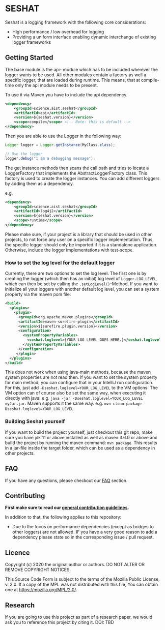 # SESHAT

Seshat is a logging framework with the following core considerations:

- High performance / low overhead for logging
- Providing a uniform interface enabling dynamic interchange of existing logger frameworks

## Getting Started

The base module is the api- module which has to be included wherever the logger wants to be used. All other modules 
contain a factory as well a specific logger, that are loaded during runtime. This means, that at compile-time only the 
api module needs to be present.

To use it via Maven you have to include the api dependency.

```xml
<dependency>
    <groupId>science.aist.seshat</groupId>
    <artifactId>api</artifactId>
    <version>${seshat.version}</version>
    <scope>compile</scope> <!-- Note: this is default -->
</dependency>
```

Then you are able to use the Logger in the following way:

```java
Logger logger = Logger.getInstance(MyClass.class);

// Use the logger
logger.debug("I am a debugging message");
```

The get instance methods then scans the call path and tries to locate a LoggerFactory that implements the AbstractLoggerFactory
class. This factory is used to create the logger instances. You can add different loggers by adding them as a 
dependency.

e.g.
```xml
<dependency>
    <groupId>science.aist.seshat</groupId>
    <artifactId>log4j2</artifactId>
    <version>${seshat.version}</version>
    <scope>runtime</scope>
</dependency>
``` 

Please make sure, if your project is a library that should be used in other projects, to not force any user on a specific
logger implementation. Thus, the specific logger should only be imported if it is a standalone application. Otherwise,
include the logger implementations with test-scope. 

### How to set the log level for the default logger
Currently, there are two options to set the log level. The first one is by creating the logger (which then has an initial)
log level of `Logger.LOG_LEVEL`, which can then be set by calling the `.setLogLevel()`-Method.
If you want to initialize all your loggers with another default log level, you can set a system property via the maven pom file:
```xml
<build>
  <plugins>
    <plugin>
      <groupId>org.apache.maven.plugins</groupId>
      <artifactId>maven-surefire-plugin</artifactId>
      <version>${surefire.plugin.version}</version>
      <configuration>
        <systemPropertyVariables>
          <seshat.loglevel>{YOUR LOG LEVEL GOES HERE.}</seshat.loglevel>
        </systemPropertyVariables>
      </configuration>
     </plugin>
  </plugins>
</build>
```

This does not work when using java-main methods, because the maven system properties are not read then. If you want to set 
the system property for main method, you can configure that in your IntelliJ run configuration. For this, just 
add `-Dseshat.loglevel=YOUR_LOG_LEVEL` to the VM options. The VM option can of course also be set the same way, when 
executing it directly with java: e.g. `java -jar -Dseshat.loglevel=YOUR_LOG_LEVEL myJar.jar`. Maven supports it the same
way. e.g. `mvn clean package -Dseshat.loglevel=YOUR_LOG_LEVEL`.

### Building Seshat yourself

If you want to build the project yourself, just checkout this git repo, make sure you have jdk 11 or above installed as
well as maven 3.6.0 or above and build the project by running the maven command: `mvn package`. This results in a 
jar-file inside the target folder, which can be used as a dependency in other projects.

## FAQ

If you have any questions, please checkout our [FAQ](https://fhooeaist.github.io/seshat/faq.html) section.

## Contributing

**First make sure to read our [general contribution guidelines](https://fhooeaist.github.io/contributing.html).**

In addition to that, the following applies to this repository:

- Due to the focus on performance dependencies (except as bridges to other loggers) are not allowed. IF you have a very 
  good reason to add a dependency please state so in the corresponding issue / pull request.
   
## Licence

Copyright (c) 2020 the original author or authors.
DO NOT ALTER OR REMOVE COPYRIGHT NOTICES.

This Source Code Form is subject to the terms of the Mozilla Public
License, v. 2.0. If a copy of the MPL was not distributed with this
file, You can obtain one at https://mozilla.org/MPL/2.0/.

## Research

If you are going to use this project as part of a research paper, we would ask you to reference this project by citing
it. DOI: TBD